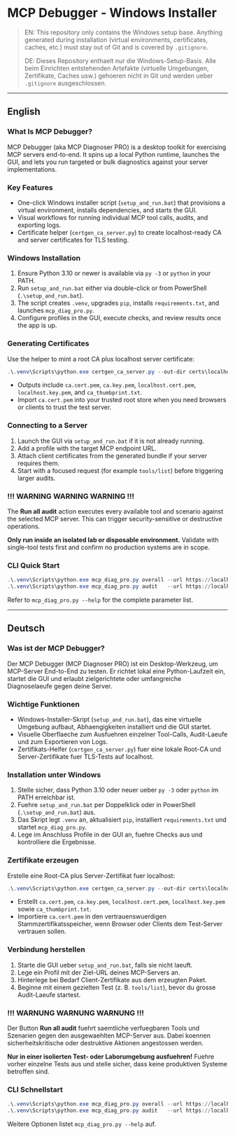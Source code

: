 # MCP Debugger - Windows Installer

> EN: This repository only contains the Windows setup base. Anything generated during installation (virtual environments, certificates, caches, etc.) must stay out of Git and is covered by `.gitignore`.
>
> DE: Dieses Repository enthaelt nur die Windows-Setup-Basis. Alle beim Einrichten entstehenden Artefakte (virtuelle Umgebungen, Zertifikate, Caches usw.) gehoeren nicht in Git und werden ueber `.gitignore` ausgeschlossen.

---

## English

### What Is MCP Debugger?
MCP Debugger (aka MCP Diagnoser PRO) is a desktop toolkit for exercising MCP servers end-to-end. It spins up a local Python runtime, launches the GUI, and lets you run targeted or bulk diagnostics against your server implementations.

### Key Features
- One-click Windows installer script (`setup_and_run.bat`) that provisions a virtual environment, installs dependencies, and starts the GUI.
- Visual workflows for running individual MCP tool calls, audits, and exporting logs.
- Certificate helper (`certgen_ca_server.py`) to create localhost-ready CA and server certificates for TLS testing.

### Windows Installation
1. Ensure Python 3.10 or newer is available via `py -3` or `python` in your PATH.
2. Run `setup_and_run.bat` either via double-click or from PowerShell (`.\setup_and_run.bat`).
3. The script creates `.venv`, upgrades `pip`, installs `requirements.txt`, and launches `mcp_diag_pro.py`.
4. Configure profiles in the GUI, execute checks, and review results once the app is up.

### Generating Certificates
Use the helper to mint a root CA plus localhost server certificate:

```powershell
.\.venv\Scripts\python.exe certgen_ca_server.py --out-dir certs\localhost --cn localhost --days 365
```

- Outputs include `ca.cert.pem`, `ca.key.pem`, `localhost.cert.pem`, `localhost.key.pem`, and `ca_thumbprint.txt`.
- Import `ca.cert.pem` into your trusted root store when you need browsers or clients to trust the test server.

### Connecting to a Server
1. Launch the GUI via `setup_and_run.bat` if it is not already running.
2. Add a profile with the target MCP endpoint URL.
3. Attach client certificates from the generated bundle if your server requires them.
4. Start with a focused request (for example `tools/list`) before triggering larger audits.

### !!! WARNING WARNING WARNING !!!
The **Run all audit** action executes every available tool and scenario against the selected MCP server. This can trigger security-sensitive or destructive operations.

**Only run inside an isolated lab or disposable environment.** Validate with single-tool tests first and confirm no production systems are in scope.

### CLI Quick Start
```powershell
.\.venv\Scripts\python.exe mcp_diag_pro.py overall --url https://localhost:8443/mcp --timeout 30
.\.venv\Scripts\python.exe mcp_diag_pro.py audit   --url https://localhost:8443/mcp --parallel 4 --per-timeout 8
```

Refer to `mcp_diag_pro.py --help` for the complete parameter list.

---

## Deutsch

### Was ist der MCP Debugger?
Der MCP Debugger (MCP Diagnoser PRO) ist ein Desktop-Werkzeug, um MCP-Server End-to-End zu testen. Er richtet lokal eine Python-Laufzeit ein, startet die GUI und erlaubt zielgerichtete oder umfangreiche Diagnoselaeufe gegen deine Server.

### Wichtige Funktionen
- Windows-Installer-Skript (`setup_and_run.bat`), das eine virtuelle Umgebung aufbaut, Abhaengigkeiten installiert und die GUI startet.
- Visuelle Oberflaeche zum Ausfuehren einzelner Tool-Calls, Audit-Laeufe und zum Exportieren von Logs.
- Zertifikats-Helfer (`certgen_ca_server.py`) fuer eine lokale Root-CA und Server-Zertifikate fuer TLS-Tests auf localhost.

### Installation unter Windows
1. Stelle sicher, dass Python 3.10 oder neuer ueber `py -3` oder `python` im PATH erreichbar ist.
2. Fuehre `setup_and_run.bat` per Doppelklick oder in PowerShell (`.\setup_and_run.bat`) aus.
3. Das Skript legt `.venv` an, aktualisiert `pip`, installiert `requirements.txt` und startet `mcp_diag_pro.py`.
4. Lege im Anschluss Profile in der GUI an, fuehre Checks aus und kontrolliere die Ergebnisse.

### Zertifikate erzeugen
Erstelle eine Root-CA plus Server-Zertifikat fuer localhost:

```powershell
.\.venv\Scripts\python.exe certgen_ca_server.py --out-dir certs\localhost --cn localhost --days 365
```

- Erstellt `ca.cert.pem`, `ca.key.pem`, `localhost.cert.pem`, `localhost.key.pem` sowie `ca_thumbprint.txt`.
- Importiere `ca.cert.pem` in den vertrauenswuerdigen Stammzertifikatsspeicher, wenn Browser oder Clients dem Test-Server vertrauen sollen.

### Verbindung herstellen
1. Starte die GUI ueber `setup_and_run.bat`, falls sie nicht laeuft.
2. Lege ein Profil mit der Ziel-URL deines MCP-Servers an.
3. Hinterlege bei Bedarf Client-Zertifikate aus dem erzeugten Paket.
4. Beginne mit einem gezielten Test (z. B. `tools/list`), bevor du grosse Audit-Laeufe startest.

### !!! WARNUNG WARNUNG WARNUNG !!!
Der Button **Run all audit** fuehrt saemtliche verfuegbaren Tools und Szenarien gegen den ausgewaehlten MCP-Server aus. Dabei koennen sicherheitskritische oder destruktive Aktionen angestossen werden.

**Nur in einer isolierten Test- oder Laborumgebung ausfuehren!** Fuehre vorher einzelne Tests aus und stelle sicher, dass keine produktiven Systeme betroffen sind.

### CLI Schnellstart
```powershell
.\.venv\Scripts\python.exe mcp_diag_pro.py overall --url https://localhost:8443/mcp --timeout 30
.\.venv\Scripts\python.exe mcp_diag_pro.py audit   --url https://localhost:8443/mcp --parallel 4 --per-timeout 8
```

Weitere Optionen listet `mcp_diag_pro.py --help` auf.
